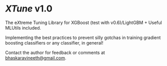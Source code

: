 # *XTune* v1.0 
The e*X*treme Tuning Library for XGBoost (test with v0.6)/LightGBM + Useful MLUtils included.

Implementing the best practices to prevent silly gotchas in training gradient boosting classifiers or any classifier, in general!

Contact the author for feedback or comments at <bhaskaravineeth@gmail.com>.

